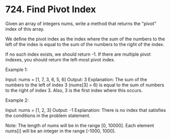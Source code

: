 # 724. Find Pivot Index

Given an array of integers nums, write a method that returns the "pivot" index of this array.

We define the pivot index as the index where the sum of the numbers to the left of the index is equal to the sum of the numbers to the right of the index.

If no such index exists, we should return -1. If there are multiple pivot indexes, you should return the left-most pivot index.

Example 1:

Input:
nums = [1, 7, 3, 6, 5, 6]
Output: 3
Explanation:
The sum of the numbers to the left of index 3 (nums[3] = 6) is equal to the sum of numbers to the right of index 3.
Also, 3 is the first index where this occurs.

Example 2:

Input:
nums = [1, 2, 3]
Output: -1
Explanation:
There is no index that satisfies the conditions in the problem statement.

Note:
The length of nums will be in the range [0, 10000].
Each element nums[i] will be an integer in the range [-1000, 1000].
